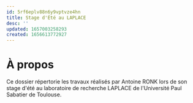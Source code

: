 ```yaml
---
id: 5rf6eplv88n6y9vptvze4hn
title: Stage d'Été au LAPLACE
desc: ''
updated: 1657003258293
created: 1656613772927
---
```


# À propos

Ce dossier répertorie les travaux réalisés par Antoine RONK lors de son stage d'été au laboratoire de recherche LAPLACE de l'Université Paul Sabatier de Toulouse.

